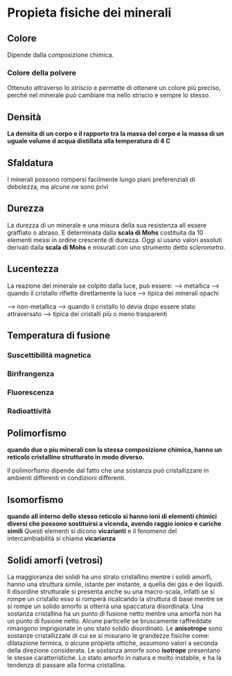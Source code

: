 # Propieta fisiche dei minerali
## Colore
Dipende dalla composizione chimica.

### Colore della polvere
Ottenuto attraverso lo *striscio* e permette di ottenere un colore più preciso, perché nel minerale può cambiare ma nello striscio e sempre lo stesso.

## Densità
<b>La densita di un corpo e il rapporto tra la massa del corpo e la massa di un uguale volume d acqua distillata alla temperatura di 4 C</b>

## Sfaldatura
I minerali possono rompersi facilmente lungo piani  preferenziali di debolezza, ma alcune ne sono privi

## Durezza
La durezza di un minerale e una misura della sua resistenza all essere graffiato o abraso. E determinata dalla <b>scala di Mohs</b> costituita da 10 elementi messi in ordine crescente di durezza.  Oggi si usano valori assoluti derivati dalla <b>scala di Mohs</b> e misurati con uno strumento detto *sclerometro*.

## Lucentezza 
La reazione del minerale se colpito dalla luce, può essere:
--> metallica  --> quando il cristallo riflette direttamente la luce --> tipica dei minerali opachi

--> non-metallica --> quando il cristallo lo devia dopo essere stato attraversato --> tipica dei cristalli più o meno trasparenti

## Temperatura di fusione 
### Suscettibilità magnetica
### Birifrangenza
### Fluorescenza
### Radioattività

## Polimorfismo
<b>quando due o piu minerali con la stessa composizione chimica, hanno un reticolo cristallino strutturato in modo diverso.</b>

Il polimorfismo dipende dal fatto che una sostanza può cristallizzare in ambienti differenti in condizioni differenti.

## Isomorfismo
<b>quando all interno dello stesso reticolo si hanno ioni di elementi chimici diversi che possono sostituirsi a vicenda, avendo raggio ionico e cariche simili</b>
Questi elementi si dicono <b>vicarianti</b> e il fenomeno del intercambiabilità si chiama <b>vicarianza</b>

## Solidi amorfi (vetrosi)
La maggioranza dei solidi ha uno strato cristallino mentre i solidi amorfi, hanno una struttura simile, istante per instante, a quella dei gas e dei liquidi. 
Il disordine strutturale si presenta anche su una macro-scala, infatti se si rompe un cristallo esso si romperà ricalcando la struttura di base mentre se si rompe un solido amorfo si otterrà una spaccatura disordinata.
Una sostanza cristallina ha un punto di fusione netto mentre una amorfa non ha un punto di fusione netto. 
Alcune particelle se bruscamente raffreddate rimangono imprigionate  in uno stato solido disordinato. Le <b>anisotrope</b> sono sostanze cristallizzate di cui se si misurano le grandezze fisiche come: dilatazione termica, o alcune propieta ottiche, assumono valori a seconda della direzione considerata.
Le sostanza amorfe sono <b>isotrope</b> presentano le stesse caratteristiche. Lo stato amorfo in natura e molto instabile, e ha la tendenza di passare alla forma cristallina.
